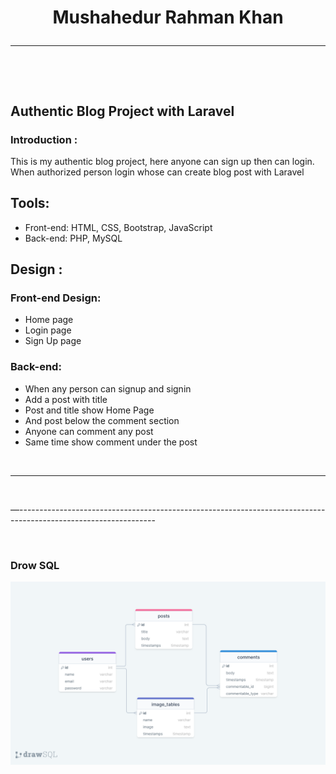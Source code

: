 <!--markdown tutorial-->

<h1  align="center">Mushahedur Rahman Khan</j1>

 <br/>
 
---
  <br/>

## Authentic Blog Project with Laravel


### Introduction :
<p>This is my  authentic blog project, here anyone can sign up then can login. When authorized person login whose can create blog post with Laravel</p>

## Tools:
- Front-end: HTML, CSS, Bootstrap, JavaScript
- Back-end: PHP, MySQL

## Design : 
### Front-end Design: 
- Home page
- Login page
- Sign Up page

### Back-end:
 - When any person can signup and signin
 - Add a post with title
- Post and title show Home Page
- And post below the comment section
- Anyone can comment any post
- Same time show comment under the post

 <br/>
 
---
  <br/>

<p> —---------------------------------------------------------------------------------------------------------------- </p>

<br/>

### Drow SQL
<!-- ![profile](./images/me.jpg) -->
<img  align="center"  src="images/sql.png" width="800" title="User Table"/>
<br/>

